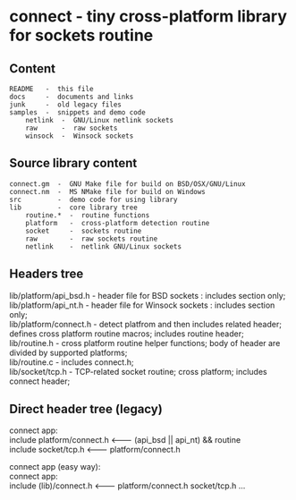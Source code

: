 

# connect - tiny cross-platform library for sockets routine


##  Content

	README   -  this file  
	docs     -  documents and links  
	junk     -  old legacy files  
	samples  -  snippets and demo code  
		netlink  -  GNU/Linux netlink sockets  
		raw      -  raw sockets  
		winsock  -  Winsock sockets  


##  Source library content

	connect.gm  -  GNU Make file for build on BSD/OSX/GNU/Linux  
	connect.nm  -  MS NMake file for build on Windows  
	src         -  demo code for using library  
	lib         -  core library tree  
		routine.*  -  routine functions  
		platform   -  cross-platform detection routine  
		socket     -  sockets routine  
		raw        -  raw sockets routine  
		netlink    -  netlink GNU/Linux sockets  


## Headers tree

lib/platform/api_bsd.h  -  header file for BSD sockets     : includes section only;  
lib/platform/api_nt.h   -  header file for Winsock sockets : includes section only;  
	lib/platform/connect.h  -  detect platfrom and then includes related header; defines cross platform routine macros; includes routine header;  
			lib/routine.h  -  cross platform routine helper functions; body of header are divided by supported platforms;  
			lib/routine.c  -  includes connect.h;  
			lib/socket/tcp.h  -  TCP-related socket routine; cross platform; includes connect header;  


## Direct header tree (legacy)

connect app:  
  include platform/connect.h  <---  (api_bsd || api_nt) && routine  
  include socket/tcp.h        <---  platform/connect.h  

connect app (easy way):  
connect app:  
  include (lib)/connect.h  <---  platform/connect.h socket/tcp.h ...  


